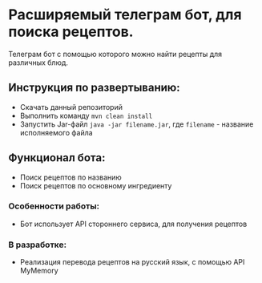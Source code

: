 # Расширяемый телеграм бот, для поиска рецептов.
Телеграм бот с помощью которого можно найти рецепты для различных блюд.

## Инструкция по развертыванию:
 - Скачать данный репозиторий
 - Выполнить команду ```mvn clean install```
 - Запустить Jar-файл ```java -jar filename.jar```, где ```filename``` - название исполняемого файла

## Функционал бота:
 - Поиск рецептов по названию
 - Поиск рецептов по основному ингредиенту

### Особенности работы: 
 - Бот использует API стороннего сервиса, для получения рецептов

### В разработке: 
 - Реализация перевода рецептов на русский язык, с помощью API MyMemory
